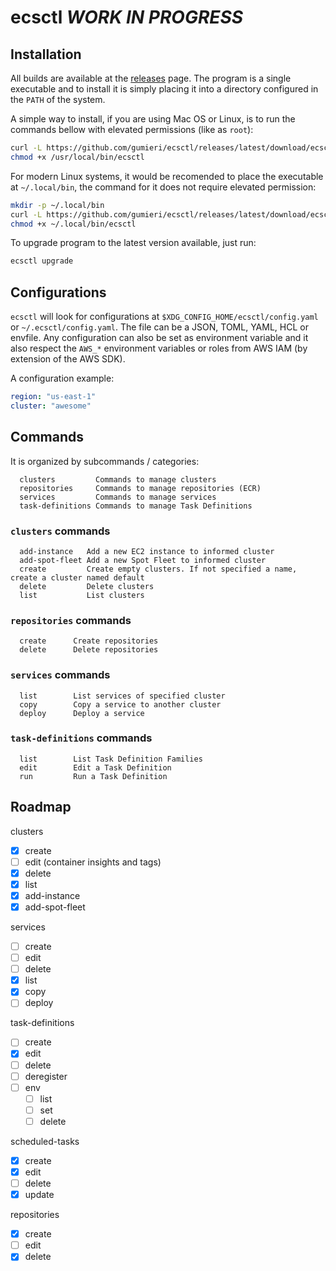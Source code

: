 # ecsctl *WORK IN PROGRESS*

## Installation

All builds are available at the [releases](https://github.com/gumieri/ecsctl/releases) page. The program is a single executable and to install it is simply placing it into a directory configured in the `PATH` of the system.

A simple way to install, if you are using Mac OS or Linux, is to run the commands bellow with elevated permissions (like as `root`):
```bash
curl -L https://github.com/gumieri/ecsctl/releases/latest/download/ecsctl-`uname -s`-`uname -m` -o /usr/local/bin/ecsctl
chmod +x /usr/local/bin/ecsctl
```

For modern Linux systems, it would be recomended to place the executable at `~/.local/bin`, the command for it does not require elevated permission:
```bash
mkdir -p ~/.local/bin
curl -L https://github.com/gumieri/ecsctl/releases/latest/download/ecsctl-`uname -s`-`uname -m` -o ~/.local/bin/ecsctl
chmod +x ~/.local/bin/ecsctl
```

To upgrade program to the latest version available, just run:
```bash
ecsctl upgrade
```

## Configurations
`ecsctl` will look for configurations at `$XDG_CONFIG_HOME/ecsctl/config.yaml` or `~/.ecsctl/config.yaml`.
The file can be a JSON, TOML, YAML, HCL or envfile. Any configuration can also be set as environment variable and it also respect the `AWS_*` environment variables or roles from AWS IAM (by extension of the AWS SDK).

A configuration example:
```yaml
region: "us-east-1"
cluster: "awesome"
```

## Commands

It is organized by subcommands / categories:
```
  clusters         Commands to manage clusters
  repositories     Commands to manage repositories (ECR)
  services         Commands to manage services
  task-definitions Commands to manage Task Definitions
```

### `clusters` commands
```
  add-instance   Add a new EC2 instance to informed cluster
  add-spot-fleet Add a new Spot Fleet to informed cluster
  create         Create empty clusters. If not specified a name, create a cluster named default
  delete         Delete clusters
  list           List clusters
```

### `repositories` commands
```
  create      Create repositories
  delete      Delete repositories
```

### `services` commands
```
  list        List services of specified cluster
  copy        Copy a service to another cluster
  deploy      Deploy a service
```

### `task-definitions` commands
```
  list        List Task Definition Families
  edit        Edit a Task Definition
  run         Run a Task Definition
```

## Roadmap

clusters
  - [x] create
  - [ ] edit (container insights and tags)
  - [x] delete
  - [x] list
  - [x] add-instance
  - [x] add-spot-fleet

services
  - [ ] create
  - [ ] edit
  - [ ] delete
  - [x] list
  - [x] copy
  - [ ] deploy

task-definitions
  - [ ] create
  - [x] edit
  - [ ] delete
  - [ ] deregister
  - [ ] env
    - [ ] list
    - [ ] set
    - [ ] delete

scheduled-tasks
  - [x] create
  - [x] edit
  - [ ] delete
  - [x] update

repositories
  - [x] create
  - [ ] edit
  - [x] delete

